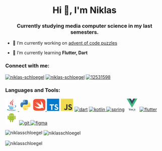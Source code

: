<h1 align="center">Hi 👋, I'm Niklas</h1>
<h3 align="center">Currently studying media computer science in my last semesters.</h3>

- 🔭 I’m currently working on [advent of code puzzles](https://github.com/niklasschloegel/advent-of-code-2021)

- 🌱 I’m currently learning **Flutter, Dart**

<h3 align="left">Connect with me:</h3>
<p align="left">
    <a href="https://www.xing.com/profile/Niklas_Schloegel" target="blank"><img align="center"
            src="https://www.schwagedruck.de/wp-content/uploads/2018/10/if_xing_291712-1.png"
            alt="niklas-schloegel" height="40" width="40" /></a>
    <a href="https://linkedin.com/in/niklas-schloegel" target="blank"><img align="center"
            src="https://raw.githubusercontent.com/rahuldkjain/github-profile-readme-generator/master/src/images/icons/Social/linked-in-alt.svg"
            alt="niklas-schloegel" height="30" width="40" /></a>
    <a href="https://stackoverflow.com/users/12531598" target="blank"><img align="center"
            src="https://raw.githubusercontent.com/rahuldkjain/github-profile-readme-generator/master/src/images/icons/Social/stack-overflow.svg"
            alt="12531598" height="30" width="40" /></a>
</p>

<h3 align="left">Languages and Tools:</h3>
<p align="left">
    <!-- Languages -->
    <a href="https://www.java.com" target="_blank">
        <img src="https://raw.githubusercontent.com/devicons/devicon/master/icons/java/java-original.svg" alt="java"
            width="40" height="40" /> </a>
    <a href="https://www.python.org" target="_blank">
        <img src="https://raw.githubusercontent.com/devicons/devicon/master/icons/python/python-original.svg"
            alt="python" width="40" height="40" /></a>
    <a href="https://developer.apple.com/swift/" target="_blank">
        <img src="https://raw.githubusercontent.com/devicons/devicon/master/icons/swift/swift-original.svg" alt="swift"
            width="40" height="40" /> </a>
    <a href="https://www.typescriptlang.org/" target="_blank">
        <img src="https://raw.githubusercontent.com/devicons/devicon/master/icons/typescript/typescript-original.svg"
            alt="typescript" width="40" height="40" /></a>
    <a href="https://developer.mozilla.org/en-US/docs/Web/JavaScript" target="_blank">
        <img src="https://raw.githubusercontent.com/devicons/devicon/master/icons/javascript/javascript-original.svg"
            alt="javascript" width="40" height="40" /></a>
    <a href="https://dart.dev" target="_blank">
        <img src="https://www.vectorlogo.zone/logos/dartlang/dartlang-icon.svg" alt="dart" width="40" height="40" /></a>
    <a href="https://kotlinlang.org" target="_blank">
        <img src="https://www.vectorlogo.zone/logos/kotlinlang/kotlinlang-icon.svg" alt="kotlin" width="40"
            height="40" /> </a>
    <!-- Frameworks -->
    <a href="https://spring.io/" target="_blank">
        <img src="https://www.vectorlogo.zone/logos/springio/springio-icon.svg" alt="spring" width="40"
            height="40" /></a>
    <a href="https://vuejs.org/" target="_blank">
        <img src="https://raw.githubusercontent.com/devicons/devicon/master/icons/vuejs/vuejs-original-wordmark.svg"
            alt="vuejs" width="40" height="40" /></a>
    <a href="https://flutter.dev" target="_blank">
        <img src="https://www.vectorlogo.zone/logos/flutterio/flutterio-icon.svg" alt="flutter" width="40"
            height="40" /></a>
    <a href="https://developer.android.com" target="_blank">
        <img src="https://raw.githubusercontent.com/devicons/devicon/master/icons/android/android-original-wordmark.svg"
            alt="android" width="40" height="40" /></a>
    <!-- Tools -->
    <a href="https://git-scm.com/" target="_blank">
        <img src="https://www.vectorlogo.zone/logos/git-scm/git-scm-icon.svg" alt="git" width="40" height="40" /> </a>
    <a href="https://www.figma.com/" target="_blank">
        <img src="https://www.vectorlogo.zone/logos/figma/figma-icon.svg" alt="figma" width="40" height="40" /></a>

</p>

<p><img align="left"
        src="https://github-readme-stats.vercel.app/api/top-langs?username=niklasschloegel&show_icons=true&theme=dark&hide_border=true&locale=en&layout=compact"
        alt="niklasschloegel" /></p>

<p>&nbsp;<img align="center"
        src="https://github-readme-stats.vercel.app/api?username=niklasschloegel&show_icons=true&theme=dark&hide_border=true&locale=en"
        alt="niklasschloegel" /></p>

<p><img align="center" src="https://github-readme-streak-stats.herokuapp.com/?user=niklasschloegel&theme=dark"
        alt="niklasschloegel" /></p>

